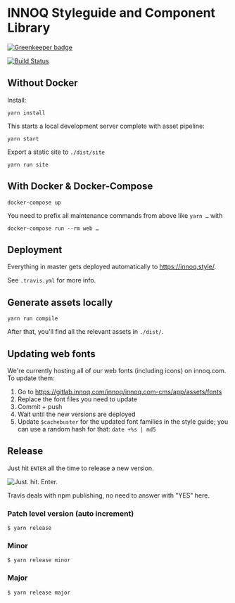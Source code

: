 # INNOQ Styleguide and Component Library

[![Greenkeeper badge](https://badges.greenkeeper.io/innoq/innoq-styleguide.svg)](https://greenkeeper.io/)

[![Build Status](https://travis-ci.org/innoq/innoq-styleguide.svg?branch=master)](https://travis-ci.org/innoq/innoq-styleguide)

## Without Docker

Install:

    yarn install

This starts a local development server complete with asset pipeline:

    yarn start

Export a static site to `./dist/site`

    yarn run site

## With Docker & Docker-Compose

    docker-compose up

You need to prefix all maintenance commands from above like `yarn …` with

    docker-compose run --rm web …

## Deployment

Everything in master gets deployed automatically to
https://innoq.style/.

See `.travis.yml` for more info.

## Generate assets locally

    yarn run compile

After that, you'll find all the relevant assets in `./dist/`.

## Updating web fonts

We're currently hosting all of our web fonts (including icons) on innoq.com.
To update them:

1. Go to https://gitlab.innoq.com/innoq/innoq.com-cms/app/assets/fonts
2. Replace the font files you need to update
3. Commit + push
4. Wait until the new versions are deployed
5. Update `$cachebuster` for the updated font families in the style guide;
   you can use a random hash for that: `date +%s | md5`

## Release

Just hit `ENTER` all the time to release a new version.

![Just. hit. Enter.](http://www.reactiongifs.com/r/Dz3nk.gif)

Travis deals with npm publishing, no need to answer
with "YES" here.

### Patch level version (auto increment)

    $ yarn release

### Minor

    $ yarn release minor

### Major

    $ yarn release major
